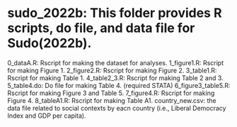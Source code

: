 # sudo_2022b: This folder provides R scripts, do file, and data file  for Sudo(2022b).

0_dataA.R: Rscript for making the dataset for analyses. 
1_figure1.R: Rscript for making Figure 1.
2_figure2.R: Rscript for making Figure 2.
3_table1.R: Rscript for making Table 1.
4_table2_3.R: Rscript for making Table 2 and 3.
5_table4.do: Do file for making Table 4. (required STATA)
6_figure3_table5.R: Rscript for making Figure 3 and Table 5.
7_figure4.R: Rscript for making Figure 4.
8_tableA1.R: Rscript for making Table A1.
country_new.csv: the data file related to social contexts by eacn country (i.e., Liberal Democracy Index and GDP per capita).
